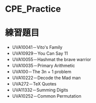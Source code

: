 # CPE_Practice

# 練習題目
* UVA10041－Vito's Family
* UVA10929－You Can Say 11
* UVA10055－Hashmat the brave warrior
* UVA10035－Primary Arithmetic
* UVA100－The 3n + 1 problem
* UVA10222－Decode the Mad man
* UVA272－TeX Quotes
* UVA11332－Summing Digits
* UVA10252－Common Permutation
